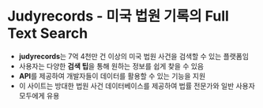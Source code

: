 # Judyrecords - 미국 법원 기록의 Full Text Search


* **judyrecords**는 7억 4천만 건 이상의 미국 법원 사건을 검색할 수 있는 플랫폼임
* 사용자는 다양한 **검색 팁**을 통해 원하는 정보를 쉽게 찾을 수 있음
* **API**를 제공하여 개발자들이 데이터를 활용할 수 있는 기능을 지원
* 이 사이트는 방대한 법원 사건 데이터베이스를 제공하여 법률 전문가와 일반 사용자 모두에게 유용
